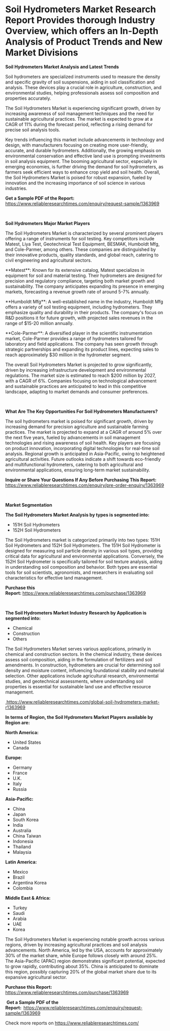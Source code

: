 <p><h1>Soil Hydrometers Market Research Report Provides thorough Industry Overview, which offers an In-Depth Analysis of Product Trends and New Market Divisions</h1></p><p><strong>Soil Hydrometers Market Analysis and Latest Trends</strong></p>
<p><p>Soil hydrometers are specialized instruments used to measure the density and specific gravity of soil suspensions, aiding in soil classification and analysis. These devices play a crucial role in agriculture, construction, and environmental studies, helping professionals assess soil composition and properties accurately. </p><p>The Soil Hydrometers Market is experiencing significant growth, driven by increasing awareness of soil management techniques and the need for sustainable agricultural practices. The market is expected to grow at a CAGR of 11% during the forecast period, reflecting a rising demand for precise soil analysis tools. </p><p>Key trends influencing this market include advancements in technology and design, with manufacturers focusing on creating more user-friendly, accurate, and durable hydrometers. Additionally, the growing emphasis on environmental conservation and effective land use is prompting investments in soil analysis equipment. The booming agricultural sector, especially in emerging economies, is further driving the demand for soil hydrometers, as farmers seek efficient ways to enhance crop yield and soil health. Overall, the Soil Hydrometers Market is poised for robust expansion, fueled by innovation and the increasing importance of soil science in various industries.</p></p>
<p><strong>Get a Sample PDF of the Report:&nbsp;</strong> <a href="https://www.reliableresearchtimes.com/enquiry/request-sample/1363969?utm_campaign=3287&utm_medium=2&utm_source=Github&utm_content=ia&utm_term=10042025&utm_id=soil-hydrometers">https://www.reliableresearchtimes.com/enquiry/request-sample/1363969</a></p>
<p>&nbsp;</p>
<p><strong>Soil Hydrometers Major Market Players</strong></p>
<p><p>The Soil Hydrometers Market is characterized by several prominent players offering a range of instruments for soil testing. Key competitors include Matest, Liya Test, Geotechnical Test Equipment, BESMAK, Humboldt Mfg, and Cole-Parmer, among others. These companies are distinguished by their innovative products, quality standards, and global reach, catering to civil engineering and agricultural sectors.</p><p>**Matest**: Known for its extensive catalog, Matest specializes in equipment for soil and material testing. Their hydrometers are designed for precision and regulatory compliance, targeting both market growth and sustainability. The company anticipates expanding its presence in emerging markets, forecasting a revenue growth rate of around 5-7% annually.</p><p>**Humboldt Mfg**: A well-established name in the industry, Humboldt Mfg offers a variety of soil testing equipment, including hydrometers. They emphasize quality and durability in their products. The company's focus on R&D positions it for future growth, with projected sales revenues in the range of $15-20 million annually.</p><p>**Cole-Parmer**: A diversified player in the scientific instrumentation market, Cole-Parmer provides a range of hydrometers tailored for laboratory and field applications. The company has seen growth through strategic partnerships and expanding its product lines, expecting sales to reach approximately $30 million in the hydrometer segment.</p><p>The overall Soil Hydrometers Market is projected to grow significantly, driven by increasing infrastructure development and environmental regulations. The market size is estimated to reach $200 million by 2027, with a CAGR of 6%. Companies focusing on technological advancement and sustainable practices are anticipated to lead in this competitive landscape, adapting to market demands and consumer preferences.</p></p>
<p>&nbsp;</p>
<p><strong>What Are The Key Opportunities For Soil Hydrometers Manufacturers?</strong></p>
<p><p>The soil hydrometers market is poised for significant growth, driven by increasing demand for precision agriculture and sustainable farming practices. The market is projected to expand at a CAGR of around 5% over the next five years, fueled by advancements in soil management technologies and rising awareness of soil health. Key players are focusing on product innovation, incorporating digital technologies for real-time soil analysis. Regional growth is anticipated in Asia-Pacific, owing to heightened agricultural activities. Future outlooks indicate a shift towards eco-friendly and multifunctional hydrometers, catering to both agricultural and environmental applications, ensuring long-term market sustainability.</p></p>
<p><strong>Inquire or Share Your Questions If Any Before Purchasing This Report:</strong> <a href="https://www.reliableresearchtimes.com/enquiry/pre-order-enquiry/1363969?utm_campaign=3287&utm_medium=2&utm_source=Github&utm_content=ia&utm_term=10042025&utm_id=soil-hydrometers">https://www.reliableresearchtimes.com/enquiry/pre-order-enquiry/1363969</a></p>
<p>&nbsp;</p>
<p><strong>Market Segmentation</strong></p>
<p><strong>The Soil Hydrometers Market Analysis by types is segmented into:</strong></p>
<p><ul><li>151H Soil Hydrometers</li><li>152H Soil Hydrometers</li></ul></p>
<p><p>The Soil Hydrometers market is categorized primarily into two types: 151H Soil Hydrometers and 152H Soil Hydrometers. The 151H Soil Hydrometer is designed for measuring soil particle density in various soil types, providing critical data for agricultural and environmental applications. Conversely, the 152H Soil Hydrometer is specifically tailored for soil texture analysis, aiding in understanding soil composition and behavior. Both types are essential tools for soil scientists, agronomists, and researchers in evaluating soil characteristics for effective land management.</p></p>
<p><strong>Purchase this Report:&nbsp;</strong><a href="https://www.reliableresearchtimes.com/purchase/1363969?utm_campaign=3287&utm_medium=2&utm_source=Github&utm_content=ia&utm_term=10042025&utm_id=soil-hydrometers">https://www.reliableresearchtimes.com/purchase/1363969</a></p>
<p>&nbsp;</p>
<p><strong>The Soil Hydrometers Market Industry Research by Application is segmented into:</strong></p>
<p><ul><li>Chemical</li><li>Construction</li><li>Others</li></ul></p>
<p><p>The Soil Hydrometers Market serves various applications, primarily in chemical and construction sectors. In the chemical industry, these devices assess soil composition, aiding in the formulation of fertilizers and soil amendments. In construction, hydrometers are crucial for determining soil density and moisture content, influencing foundational stability and material selection. Other applications include agricultural research, environmental studies, and geotechnical assessments, where understanding soil properties is essential for sustainable land use and effective resource management.</p></p>
<p><a href="https://www.reliableresearchtimes.com/global-soil-hydrometers-market-r1363969?utm_campaign=3287&utm_medium=2&utm_source=Github&utm_content=ia&utm_term=10042025&utm_id=soil-hydrometers">&nbsp;https://www.reliableresearchtimes.com/global-soil-hydrometers-market-r1363969</a></p>
<p><strong>In terms of Region, the Soil Hydrometers Market Players available by Region are:</strong></p>
<p>
    <p> <strong> North America: </strong>
        <ul>
            <li>United States</li>
            <li>Canada</li>
        </ul>
        </p> 
    <p> <strong> Europe: </strong>
        <ul>
            <li>Germany</li>
            <li>France</li>
            <li>U.K.</li>
            <li>Italy</li>
            <li>Russia</li>
        </ul>
        </p> 
    <p> <strong> Asia-Pacific: </strong>
        <ul>
            <li>China</li>
            <li>Japan</li>
            <li>South Korea</li>
            <li>India</li>
            <li>Australia</li>
            <li>China Taiwan</li>
            <li>Indonesia</li>
            <li>Thailand</li>
            <li>Malaysia</li>
        </ul>
        </p> 
    <p> <strong> Latin America: </strong>
        <ul>
            <li>Mexico</li>
            <li>Brazil</li>
            <li>Argentina Korea</li>
            <li>Colombia</li>
        </ul>
        </p> 
    <p> <strong> Middle East & Africa: </strong>
        <ul>
            <li>Turkey</li>
            <li>Saudi</li>
            <li>Arabia</li>
            <li>UAE</li>
            <li>Korea</li>
        </ul>
    </p>
    </p>
<p><p>The Soil Hydrometers Market is experiencing notable growth across various regions, driven by increasing agricultural practices and soil analysis advancements. North America, led by the USA, accounts for approximately 30% of the market share, while Europe follows closely with around 25%. The Asia-Pacific (APAC) region demonstrates significant potential, expected to grow rapidly, contributing about 35%. China is anticipated to dominate this region, possibly capturing 20% of the global market share due to its expansive agricultural sector.</p></p>
<p><strong>Purchase this Report: </strong><a href="https://www.reliableresearchtimes.com/purchase/1363969?utm_campaign=3287&utm_medium=2&utm_source=Github&utm_content=ia&utm_term=10042025&utm_id=soil-hydrometers">https://www.reliableresearchtimes.com/purchase/1363969</a></p>
<p>&nbsp;<strong>Get a Sample PDF of the Report:&nbsp;&nbsp;</strong><a href="https://www.reliableresearchtimes.com/enquiry/request-sample/1363969?utm_campaign=3287&utm_medium=2&utm_source=Github&utm_content=ia&utm_term=10042025&utm_id=soil-hydrometers">https://www.reliableresearchtimes.com/enquiry/request-sample/1363969</a></p>
<p><strong></strong></p>
<p>Check more reports on <a href="https://www.reliableresearchtimes.com/?utm_campaign=3287&utm_medium=2&utm_source=Github&utm_content=ia&utm_term=10042025&utm_id=soil-hydrometers">https://www.reliableresearchtimes.com/</a></p>